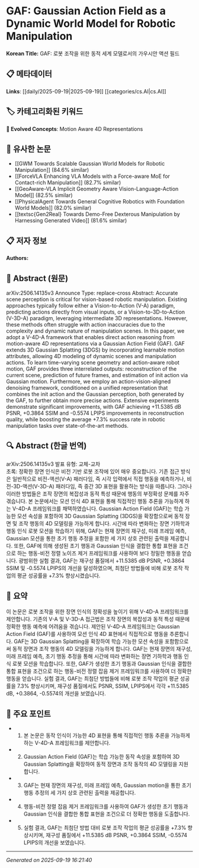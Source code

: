 
# GAF: Gaussian Action Field as a Dynamic World Model for Robotic Manipulation

**Korean Title:** GAF: 로봇 조작을 위한 동적 세계 모델로서의 가우시안 액션 필드

## 📋 메타데이터

**Links**: [[daily/2025-09-19|2025-09-19]] [[categories/cs.AI|cs.AI]]

## 🏷️ 카테고리화된 키워드
**🚀 Evolved Concepts**: Motion Aware 4D Representations

## 🔗 유사한 논문
- [[GWM Towards Scalable Gaussian World Models for Robotic Manipulation]] (84.6% similar)
- [[ForceVLA Enhancing VLA Models with a Force-aware MoE for Contact-rich Manipulation]] (82.7% similar)
- [[GeoAware-VLA Implicit Geometry Aware Vision-Language-Action Model]] (82.5% similar)
- [[PhysicalAgent Towards General Cognitive Robotics with Foundation World Models]] (82.0% similar)
- [[textsc{Gen2Real} Towards Demo-Free Dexterous Manipulation by Harnessing Generated Video]] (81.6% similar)

## 📋 저자 정보

**Authors:** 

## 📄 Abstract (원문)

arXiv:2506.14135v3 Announce Type: replace-cross 
Abstract: Accurate scene perception is critical for vision-based robotic manipulation. Existing approaches typically follow either a Vision-to-Action (V-A) paradigm, predicting actions directly from visual inputs, or a Vision-to-3D-to-Action (V-3D-A) paradigm, leveraging intermediate 3D representations. However, these methods often struggle with action inaccuracies due to the complexity and dynamic nature of manipulation scenes. In this paper, we adopt a V-4D-A framework that enables direct action reasoning from motion-aware 4D representations via a Gaussian Action Field (GAF). GAF extends 3D Gaussian Splatting (3DGS) by incorporating learnable motion attributes, allowing 4D modeling of dynamic scenes and manipulation actions. To learn time-varying scene geometry and action-aware robot motion, GAF provides three interrelated outputs: reconstruction of the current scene, prediction of future frames, and estimation of init action via Gaussian motion. Furthermore, we employ an action-vision-aligned denoising framework, conditioned on a unified representation that combines the init action and the Gaussian perception, both generated by the GAF, to further obtain more precise actions. Extensive experiments demonstrate significant improvements, with GAF achieving +11.5385 dB PSNR, +0.3864 SSIM and -0.5574 LPIPS improvements in reconstruction quality, while boosting the average +7.3% success rate in robotic manipulation tasks over state-of-the-art methods.

## 🔍 Abstract (한글 번역)

arXiv:2506.14135v3 발표 유형: 교체-교차  
초록: 정확한 장면 인식은 비전 기반 로봇 조작에 있어 매우 중요합니다. 기존 접근 방식은 일반적으로 비전-액션(V-A) 패러다임, 즉 시각 입력에서 직접 행동을 예측하거나, 비전-3D-액션(V-3D-A) 패러다임, 즉 중간 3D 표현을 활용하는 방식을 따릅니다. 그러나 이러한 방법들은 조작 장면의 복잡성과 동적 특성 때문에 행동의 부정확성 문제를 자주 겪습니다. 본 논문에서는 모션 인식 4D 표현을 통해 직접적인 행동 추론을 가능하게 하는 V-4D-A 프레임워크를 채택하였습니다. Gaussian Action Field (GAF)는 학습 가능한 모션 속성을 포함하여 3D Gaussian Splatting (3DGS)을 확장함으로써 동적 장면 및 조작 행동의 4D 모델링을 가능하게 합니다. 시간에 따라 변화하는 장면 기하학과 행동 인식 로봇 모션을 학습하기 위해, GAF는 현재 장면의 재구성, 미래 프레임 예측, Gaussian 모션을 통한 초기 행동 추정을 포함한 세 가지 상호 관련된 출력을 제공합니다. 또한, GAF에 의해 생성된 초기 행동과 Gaussian 인식을 결합한 통합 표현을 조건으로 하는 행동-비전 정렬 노이즈 제거 프레임워크를 사용하여 보다 정밀한 행동을 얻습니다. 광범위한 실험 결과, GAF는 재구성 품질에서 +11.5385 dB PSNR, +0.3864 SSIM 및 -0.5574 LPIPS의 개선을 달성하였으며, 최첨단 방법들에 비해 로봇 조작 작업의 평균 성공률을 +7.3% 향상시켰습니다.

## 📝 요약

이 논문은 로봇 조작을 위한 장면 인식의 정확성을 높이기 위해 V-4D-A 프레임워크를 제안합니다. 기존의 V-A 및 V-3D-A 접근법은 조작 장면의 복잡성과 동적 특성 때문에 정확한 행동 예측에 어려움을 겪습니다. 제안된 V-4D-A 프레임워크는 Gaussian Action Field (GAF)를 사용하여 모션 인식 4D 표현에서 직접적으로 행동을 추론합니다. GAF는 3D Gaussian Splatting을 확장하여 학습 가능한 모션 속성을 포함함으로써 동적 장면과 조작 행동의 4D 모델링을 가능하게 합니다. GAF는 현재 장면의 재구성, 미래 프레임 예측, 초기 행동 추정을 통해 시간에 따라 변화하는 장면 기하학과 행동 인식 로봇 모션을 학습합니다. 또한, GAF가 생성한 초기 행동과 Gaussian 인식을 결합한 통합 표현을 조건으로 하는 행동-비전 정렬 잡음 제거 프레임워크를 사용하여 더 정확한 행동을 얻습니다. 실험 결과, GAF는 최첨단 방법들에 비해 로봇 조작 작업의 평균 성공률을 7.3% 향상시키며, 재구성 품질에서도 PSNR, SSIM, LPIPS에서 각각 +11.5385 dB, +0.3864, -0.5574의 개선을 보였습니다.

## 🎯 주요 포인트

- 1. 본 논문은 동작 인식이 가능한 4D 표현을 통해 직접적인 행동 추론을 가능하게 하는 V-4D-A 프레임워크를 제안합니다.

- 2. Gaussian Action Field (GAF)는 학습 가능한 동작 속성을 포함하여 3D Gaussian Splatting을 확장하여 동적 장면과 조작 동작의 4D 모델링을 지원합니다.

- 3. GAF는 현재 장면의 재구성, 미래 프레임 예측, Gaussian motion을 통한 초기 행동 추정의 세 가지 상호 관련된 출력을 제공합니다.

- 4. 행동-비전 정렬 잡음 제거 프레임워크를 사용하여 GAF가 생성한 초기 행동과 Gaussian 인식을 결합한 통합 표현을 조건으로 더 정확한 행동을 도출합니다.

- 5. 실험 결과, GAF는 최첨단 방법 대비 로봇 조작 작업의 평균 성공률을 +7.3% 향상시키며, 재구성 품질에서 +11.5385 dB PSNR, +0.3864 SSIM, -0.5574 LPIPS의 개선을 보였습니다.

---

*Generated on 2025-09-19 16:21:40*